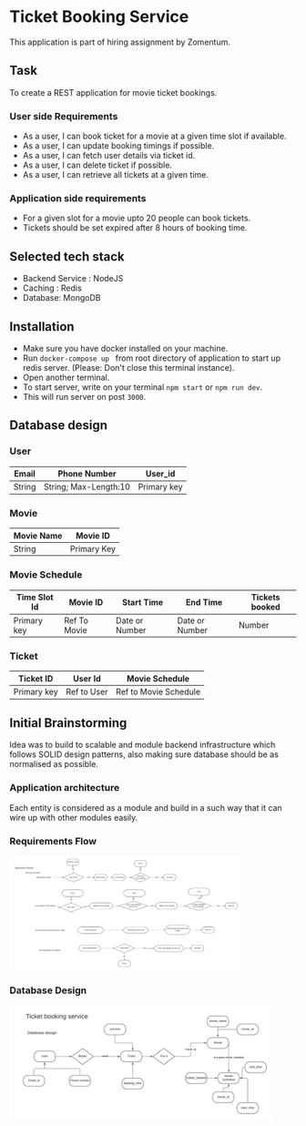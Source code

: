 # Ticket Booking Service

This application is part of hiring assignment by Zomentum.

## Task
To create a REST application for movie ticket bookings.
### User side Requirements
- As a user, I can book ticket for a movie at a given time slot if available.
- As a user, I can update booking timings if possible.
- As a user, I can fetch user details via ticket id.
- As a user, I can delete ticket if possible.
- As a user, I can retrieve all tickets at a given time.

### Application side requirements

- For a given slot for a movie upto 20 people can book tickets.
- Tickets should be set expired after 8 hours of booking time.


## Selected tech stack
 - Backend Service : NodeJS
 - Caching : Redis
 - Database: MongoDB

## Installation
- Make sure you have docker installed on your machine.
- Run `docker-compose up ` from root directory of application to start up redis server. (Please: Don't close this terminal instance).
- Open another terminal.
- To start server, write on your terminal `npm start` or `npm run dev`.
- This will run server on post `3000`.

## Database design
### User
| Email | Phone Number  |  User_id |
|--|--|--|
| String| String; Max-Length:10  |Primary key |

### Movie

| Movie Name | Movie ID |
|--|--|
| String | Primary Key |


### Movie Schedule

| Time Slot Id | Movie ID | Start Time | End Time | Tickets booked |
|--|--|--|--|--|
| Primary key | Ref To Movie | Date or Number| Date or Number | Number |


### Ticket

| Ticket ID | User Id | Movie Schedule| 
|--|--|--|
| Primary key | Ref to User | Ref to Movie Schedule| 



## Initial Brainstorming 

Idea was to build to scalable and module backend infrastructure which follows SOLID design patterns, also making sure database should be as normalised as possible.

### Application architecture

Each entity is considered as a module and build in a such way that it can wire up with other modules easily.

### Requirements Flow

<img src="./readme_assets/requirements_flow.png" height="200">



### Database Design

<img src="./readme_assets/database_design.png" height="200">